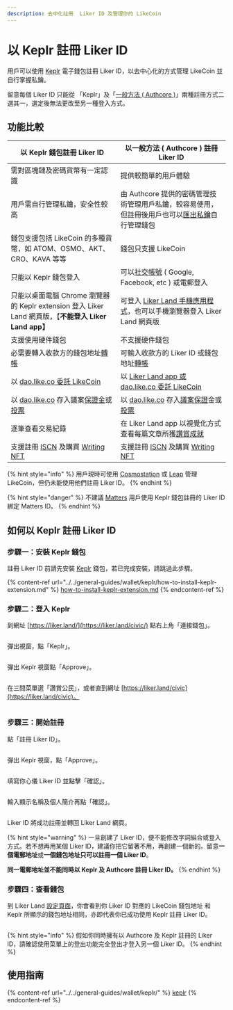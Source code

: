 ```yaml
---
description: 去中化註冊  Liker ID 及管理你的 LikeCoin
---
```


# 以 Keplr 註冊 Liker ID

用戶可以使用 [Keplr](../../general-guides/wallet/keplr/) 電子錢包註冊 Liker ID，以去中心化的方式管理 LikeCoin 並自行掌握私鑰。

留意每個 Liker ID 只能從 「Keplr」及「[一般方法 ( Authcore )](register/)」兩種註冊方式二選其一，選定後無法更改至另一種登入方式。

## 功能比較

| **以 Keplr 錢包註冊 Liker ID**                                                                                                                                 | **以一般方法 ( Authcore ) 註冊 Liker ID**                                                                                                                         |
| --------------------------------------------------------------------------------------------------------------------------------------------------------- | ---------------------------------------------------------------------------------------------------------------------------------------------------------- |
| 需對區塊鏈及密碼貨幣有一定認識                                                                                                                                           | 提供較簡單的用戶體驗                                                                                                                                                 |
| 用戶需自行管理私鑰，安全性較高                                                                                                                                           | 由 Authcore 提供的密碼管理技術管理用戶私鑰，較容易使用，但註冊後用戶也可以[匯出私鑰](export-seed-words.md)自行管理錢包                                                                               |
| 錢包支援包括 LikeCoin 的多種貨幣，如 ATOM、OSMO、AKT、CRO、KAVA 等等                                                                                                         | 錢包只支援 LikeCoin                                                                                                                                             |
| 只能以 Keplr 錢包登入                                                                                                                                            | 可以[社交帳號](register/social-media-logins.md) ( Google, Facebook, etc ) 或電郵登入                                                                                  |
| 只能以桌面電腦 Chrome 瀏覽器的 Keplr extension 登入 Liker Land 網頁版，【**不能登入  Liker Land app】**                                                                          | 可登入 [Liker Land 手機應用程式](../liker-land/download.md)，也可以手機瀏覽器登入 Liker Land 網頁版                                                                               |
| 支援使用硬件錢包​                                                                                                                                                 | 不支援硬件錢包                                                                                                                                                    |
| 必需要轉入收款方的錢包地址[轉帳](../../general-guides/wallet/keplr/keplr-deposit-and-send-likecoin.md)                                                                   | 可輸入收款方的 Liker ID 或錢包地址[轉帳](../../general-guides/wallet/like-pay.md)                                                                                        |
| 以 [dao.like.co 委託 LikeCoin](../../general-guides/stake/delegation-of-likecoin.md#delegate-via-dao.like.co)                                                | 以 [Liker Land app 或 dao.like.co 委託 LikeCoin](../../general-guides/stake/delegation-of-likecoin.md)                                                         |
| 以 [dao.like.co](https://dao.like.co/) 存入議案[保證金](../../general-guides/governance/proposal-deposit.md)或[投票](../../general-guides/governance/direct-vote.md) | 以 [dao.like.co](https://dao.like.co/) 存入[議案保證](../../general-guides/governance/proposal-deposit.md)金或[投票](../../general-guides/governance/direct-vote.md)  |
| 逐筆查看交易紀錄                                                                                                                                                  | 在 Liker Land app 以視覺化方式查看每篇文章所獲[讚賞成就](../creatortools/rewards.md)                                                                                          |
| 支援註冊 [ISCN](../../general-guides/decentralized-publishing/app.like.co.md) 及購買 [Writing NFT](../../general-guides/writing-nft/collect-writing-nft/)        | 支援註冊 [ISCN](../../general-guides/decentralized-publishing/iscn-batch-uploader.md) 及購買 [Writing NFT](../../general-guides/writing-nft/collect-writing-nft/) |

{% hint style="info" %}
用戶現時可使用 [Cosmostation](../../general-guides/wallet/cosmostation/) 或 [Leap](../../general-guides/wallet/leap/) 管理 LikeCoin，但仍未能使用他們註冊 Liker ID。
{% endhint %}

{% hint style="danger" %}
不建議 [Matters](../creator/matters.md) 用戶使用 Keplr 錢包註冊的 Liker ID 綁定 Matters ID。
{% endhint %}

## 如何以 Keplr 註冊 Liker ID

### 步驟一：安裝 Keplr 錢包

註冊 Liker ID 前請先安裝 [Keplr](../../general-guides/wallet/keplr/) 錢包，若已完成安裝，請跳過此步驟。

{% content-ref url="../../general-guides/wallet/keplr/how-to-install-keplr-extension.md" %}
[how-to-install-keplr-extension.md](../../general-guides/wallet/keplr/how-to-install-keplr-extension.md)
{% endcontent-ref %}

### 步驟二：登入 Keplr

到網址 [https://liker.land/](https://liker.land/civic/) 點右上角「連接錢包」。

<figure><img src="../../.gitbook/assets/Keplr Register Liker ID 01.png" alt=""><figcaption></figcaption></figure>

彈出視窗，點「Keplr」。

<figure><img src="../../.gitbook/assets/Keplr Register Liker ID 02.png" alt=""><figcaption></figcaption></figure>

彈出 Keplr 視窗點「Approve」。

<figure><img src="../../.gitbook/assets/Keplr Register Liker ID 03.png" alt=""><figcaption></figcaption></figure>

在三間菜單選「讚賞公民」，或者直到網址 [https://liker.land/civic](https://liker.land/civic)。

<figure><img src="../../.gitbook/assets/Keplr Register Liker ID 04.png" alt=""><figcaption></figcaption></figure>

### 步驟三：開始註冊

點「註冊 Liker ID」。

<figure><img src="../../.gitbook/assets/Keplr Register Liker ID 05.png" alt=""><figcaption></figcaption></figure>

彈出 Keplr 視窗，點「Approve」。

<figure><img src="../../.gitbook/assets/Keplr Register Liker ID 06.png" alt=""><figcaption></figcaption></figure>

填寫你心儀 Liker ID 並點擊「確認」。

<figure><img src="../../.gitbook/assets/Keplr Register Liker ID 07.png" alt=""><figcaption></figcaption></figure>

輸入顯示名稱及個人簡介再點「確認」。

<figure><img src="../../.gitbook/assets/Keplr Register Liker ID 08.png" alt=""><figcaption></figcaption></figure>

Liker ID 將成功註冊並轉回 Liker Land 網頁。

{% hint style="warning" %}
一旦創建了 Liker ID，便不能修改字詞組合或登入方式。若不想再用某個 Liker ID，建議你把它留著不用，再創建一個新的。留意**一個電郵地址**或**一個錢包地址只可以註冊一個 Liker ID**。

**同一電郵地址並不能同時以 Keplr 及 Authcore 註冊 Liker ID。**
{% endhint %}

### 步驟四：查看錢包

到 Liker Land [設定頁面](https://like.co/in/settings)，你會看到你 Liker ID 對應的 LikeCoin 錢包地址和 Keplr 所顯示的錢包地址相同，亦即代表你已成功使用 Keplr 註冊 Liker ID。

<figure><img src="../../.gitbook/assets/Keplr Register Liker ID 09.png" alt=""><figcaption></figcaption></figure>

{% hint style="info" %}
假如你同時擁有以 Authcore 及 Keplr 註冊的 Liker ID，請確認使用菜單上的登出功能完全登出才登入另一個 Liker ID。
{% endhint %}

## 使用指南

{% content-ref url="../../general-guides/wallet/keplr/" %}
[keplr](../../general-guides/wallet/keplr/)
{% endcontent-ref %}
